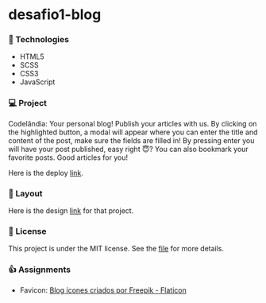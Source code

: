 # desafio1-blog

### 🚀 Technologies
- HTML5
- SCSS
- CSS3
- JavaScript

### 💻 Project
Codelândia: Your personal blog! Publish your articles with us. By clicking on the highlighted button, a modal will appear where you can enter the title and content of the post, make sure the fields are filled in! By pressing enter you will have your post published, easy right 😇? You can also bookmark your favorite posts. Good articles for you!

Here is the deploy [link](https://desafio1-blog.vercel.app/).

### 🔖 Layout
Here is the design [link](https://www.figma.com/file/Yb9IBH56g7T1hdIyZ3BMNO/Desafios---Codel%C3%A2ndia?node-id=139%3A51) for that project.

### 📝 License
This project is under the MIT license. See the [file](LICENSE) for more details.

### 👍 Assignments
- Favicon: <a href="https://www.flaticon.com/br/icones-gratis/blog" title="blog ícones">Blog ícones criados por Freepik - Flaticon</a>